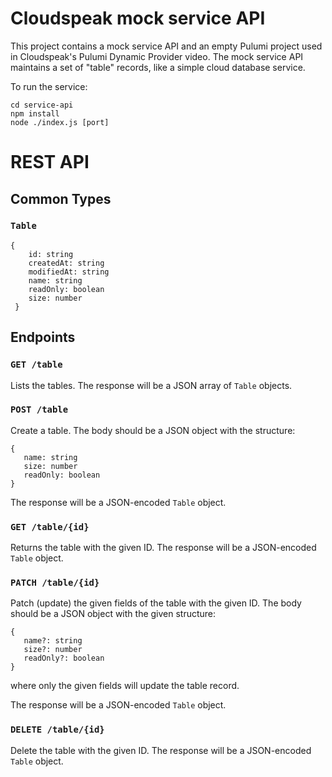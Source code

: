 # Cloudspeak mock service API

This project contains a mock service API and an empty Pulumi project used in Cloudspeak's Pulumi Dynamic Provider video.  The mock service API maintains a set of "table" records, like a simple cloud database service.

To run the service:

```
cd service-api
npm install
node ./index.js [port]
```

# REST API

## Common Types

### `Table`

```
{
    id: string
    createdAt: string
    modifiedAt: string
    name: string
    readOnly: boolean
    size: number
 }
 ```

## Endpoints

### `GET /table`

Lists the tables.  The response will be a JSON array of `Table` objects.

### `POST /table`

Create a table.  The body should be a JSON object with the structure:
 
 ```
 {
    name: string
    size: number
    readOnly: boolean
 }
 ```

 The response will be a JSON-encoded `Table` object.

### `GET /table/{id}`

Returns the table with the given ID.   The response will be a JSON-encoded `Table` object.

### `PATCH /table/{id}`

Patch (update) the given fields of the table with the given ID.  The body should be a JSON object with the given structure:
 
 ```
 {
    name?: string
    size?: number
    readOnly?: boolean
 }
 ```

 where only the given fields will update the table record.

 The response will be a JSON-encoded `Table` object.

### `DELETE /table/{id}`

Delete the table with the given ID.  The response will be a JSON-encoded `Table` object.